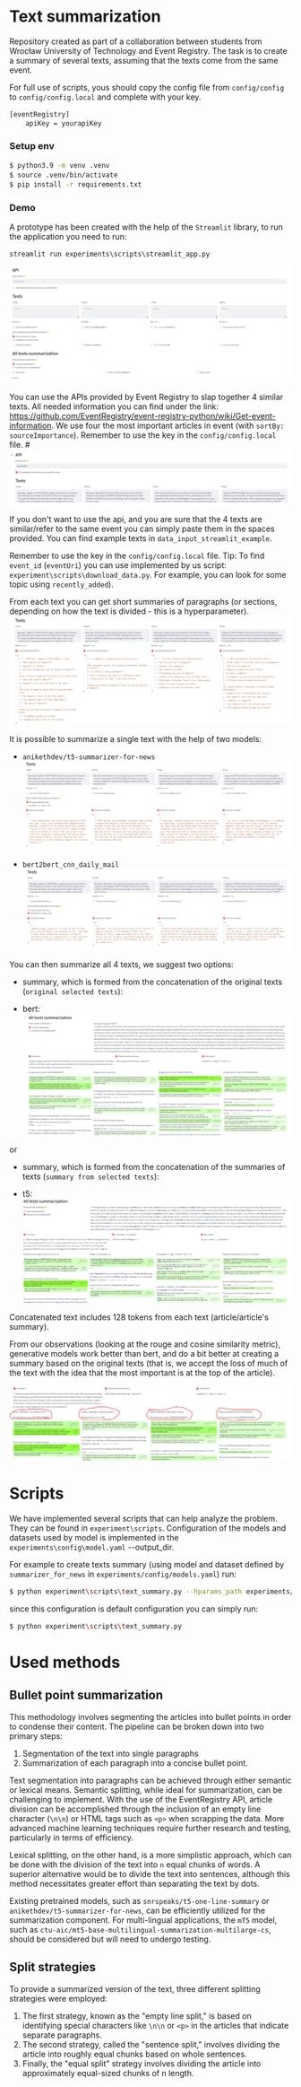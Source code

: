 # Text summarization
Repository created as part of a collaboration between students from Wrocław University of Technology and Event Registry. The task is to create a summary of several texts, assuming that the texts come from the same event. 

For full use of scripts, yous should copy the config file from `config/config` to `config/config.local` and complete with your key.
```
[eventRegistry]
    apiKey = yourapiKey
```

### Setup env
```bash
$ python3.9 -m venv .venv
$ source .venv/bin/activate
$ pip install -r requirements.txt
```

### Demo
A prototype has been created with the help of the `Streamlit` library, to run the application you need to run:
```commandline
streamlit run experiments\scripts\streamlit_app.py
```
![main_page](data/streamlit_input_pic/main_page.png)

You can use the APIs provided by Event Registry to slap together 4 similar texts. All needed information you can find under the link:
https://github.com/EventRegistry/event-registry-python/wiki/Get-event-information. We use four the most important articles in event (with `sortBy: sourceImportance`).
 Remember to use the key in the `config/config.local` file.
#![api_usage](data/streamlit_input_pic/api_usage.png)


If you don't want to use the api, and you are sure that the 4 texts are similar/refer to the same event you can simply paste them in the spaces provided. You can find example texts in `data_input_streamlit_example`.

Remember to use the key in the `config/config.local` file.
Tip: To find `event_id` (`eventUri`) you can use implemented by us script: `experiment\scripts\download_data.py`. For example, you can look for some topic using `recently_added`).

From each text you can get short summaries of paragraphs (or sections, depending on how the text is divided - this is a hyperparameter).
![summary_bullet_points](data/streamlit_input_pic/summary_bullet_points.png)

It is possible to summarize a single text with the help of two models:
- `anikethdev/t5-summarizer-for-news`
![short_summary_texts_t5](data/streamlit_input_pic/short_summary_texts_t5.png)


- `bert2bert_cnn_daily_mail`
![short_summary_texts_bert](data/streamlit_input_pic/short_summary_texts_bert.png)

You can then summarize all 4 texts, we suggest two options:
- summary, which is formed from the concatenation of the original texts (`original selected texts`):

- bert:
![short_summary_all_texts_original](data/streamlit_input_pic/short_summary_all_texts_original.png)

or 
- summary, which is formed from the concatenation of the summaries of texts (`summary from selected texts`):

- t5:
![short_summary_all_texts_summary_t5](data/streamlit_input_pic/short_summary_all_texts_summary_t5.png)

Concatenated text includes 128 tokens from each text (article/article's summary). 

From our observations (looking at the rouge and cosine similarity metric), generative models work better than bert, and do a bit better at creating a summary based on the original texts (that is, we accept the loss of much of the text with the idea that the most important is at the top of the article).

![cosine_rouge](data/streamlit_input_pic/cosine_rouge.png)

# Scripts
We have implemented several scripts that can help analyze the problem. They can be found in `experiment\scripts`. Configuration of the models and datasets used by model is implemented in the `experiments\config\model.yaml` --output_dir.

For example to create texts summary (using model and dataset defined by `summarizer_for_news` in `experiments/config/models.yaml`) run:
```bash
$ python experiment\scripts\text_summary.py --hparams_path experiments/config/models.yaml --model summarizer_for_news  --output_dir  output
```
since this configuration is default configuration you can simply run:
```bash
$ python experiment\scripts\text_summary.py
```

# Used methods

## Bullet point summarization

This methodology involves segmenting the articles into bullet points in order to condense their content. The pipeline can be broken down into two primary steps:

1. Segmentation of the text into single paragraphs
2. Summarization of each paragraph into a concise bullet point.

Text segmentation into paragraphs can be achieved through either semantic or lexical means. Semantic splitting, while ideal for summarization, can be challenging to implement. With the use of the EventRegistry API, article division can be accomplished through the inclusion of an empty line character (`\n\n`) or HTML tags such as `<p>` when scrapping the data. More advanced machine learning techniques require further research and testing, particularly in terms of efficiency.

Lexical splitting, on the other hand, is a more simplistic approach, which can be done with the division of the text into `n` equal chunks of words. A superior alternative would be to divide the text into sentences, although this method necessitates greater effort than separating the text by dots.

Existing pretrained models, such as `snrspeaks/t5-one-line-summary` or `anikethdev/t5-summarizer-for-news`, can be efficiently utilized for the summarization component. For multi-lingual applications, the `mT5` model, such as `ctu-aic/mt5-base-multilingual-summarization-multilarge-cs`, should be considered but will need to undergo testing.

## Split strategies

To provide a summarized version of the text, three different splitting strategies were employed:

1. The first strategy, known as the "empty line split," is based on identifying special characters like `\n\n` or `<p>` in the articles that indicate separate paragraphs.
2. The second strategy, called the "sentence split," involves dividing the article into roughly equal chunks based on whole sentences.
3. Finally, the "equal split" strategy involves dividing the article into approximately equal-sized chunks of n length.